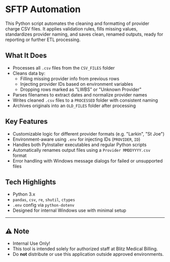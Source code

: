 # SFTP Automation

This Python script automates the cleaning and formatting of provider charge CSV files. It applies validation rules, fills missing values, standardizes provider naming, and saves clean, renamed outputs, ready for reporting or further ETL processing.

## What It Does

- Processes all `.csv` files from the `CSV_FILES` folder
- Cleans data by:
  - Filling missing provider info from previous rows
  - Injecting provider IDs based on environment variables
  - Dropping rows marked as "LWBS" or "Unknown Provider"
- Parses filenames to extract dates and normalize provider names
- Writes cleaned `.csv` files to a `PROCESSED` folder with consistent naming
- Archives originals into an `OLD_FILES` folder after processing

## Key Features

- Customizable logic for different provider formats (e.g. "Larkin", "St Joe")
- Environment-aware using `.env` for injecting IDs (`PROVIDER`, `ID`)
- Handles both PyInstaller executables and regular Python scripts
- Automatically renames output files using a `Provider MMDDYYYY.csv` format
- Error handling with Windows message dialogs for failed or unsupported files

## Tech Highlights

- Python 3.x
- `pandas`, `csv`, `re`, `shutil`, `ctypes`
- `.env` config via `python-dotenv`
- Designed for internal Windows use with minimal setup

---

## ⚠️ Note
- Internal Use Only!
- This tool is intended solely for authorized staff at Blitz Medical Billing. 
- Do **not** distribute or use this application outside approved environments.

